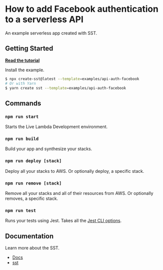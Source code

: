 # How to add Facebook authentication to a serverless API

An example serverless app created with SST.

## Getting Started

[**Read the tutorial**](https://sst.dev/examples/how-to-add-facebook-authentication-to-a-serverless-api.html)

Install the example.

```bash
$ npx create-sst@latest --template=examples/api-auth-facebook
# Or with Yarn
$ yarn create sst --template=examples/api-auth-facebook
```

## Commands

### `npm run start`

Starts the Live Lambda Development environment.

### `npm run build`

Build your app and synthesize your stacks.

### `npm run deploy [stack]`

Deploy all your stacks to AWS. Or optionally deploy, a specific stack.

### `npm run remove [stack]`

Remove all your stacks and all of their resources from AWS. Or optionally removes, a specific stack.

### `npm run test`

Runs your tests using Jest. Takes all the [Jest CLI options](https://jestjs.io/docs/en/cli).

## Documentation

Learn more about the SST.

- [Docs](https://docs.sst.dev/)
- [sst](https://docs.sst.dev/packages/sst)
